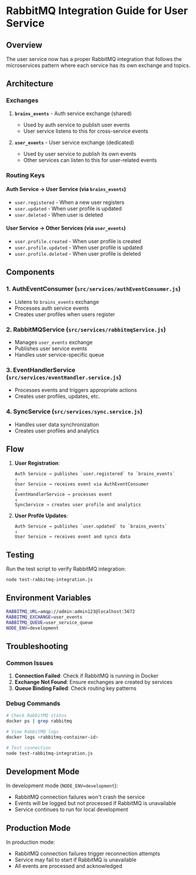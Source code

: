 # RabbitMQ Integration Guide for User Service

## Overview

The user service now has a proper RabbitMQ integration that follows the microservices pattern where each service has its own exchange and topics.

## Architecture

### Exchanges

1. **`brains_events`** - Auth service exchange (shared)
   - Used by auth service to publish user events
   - User service listens to this for cross-service events

2. **`user_events`** - User service exchange (dedicated)
   - Used by user service to publish its own events
   - Other services can listen to this for user-related events

### Routing Keys

#### Auth Service → User Service (via `brains_events`)
- `user.registered` - When a new user registers
- `user.updated` - When user profile is updated
- `user.deleted` - When user is deleted

#### User Service → Other Services (via `user_events`)
- `user.profile.created` - When user profile is created
- `user.profile.updated` - When user profile is updated
- `user.profile.deleted` - When user profile is deleted

## Components

### 1. AuthEventConsumer (`src/services/authEventConsumer.js`)
- Listens to `brains_events` exchange
- Processes auth service events
- Creates user profiles when users register

### 2. RabbitMQService (`src/services/rabbitmqService.js`)
- Manages `user_events` exchange
- Publishes user service events
- Handles user service-specific queue

### 3. EventHandlerService (`src/services/eventHandler.service.js`)
- Processes events and triggers appropriate actions
- Creates user profiles, updates, etc.

### 4. SyncService (`src/services/sync.service.js`)
- Handles user data synchronization
- Creates user profiles and analytics

## Flow

1. **User Registration**:
   ```
   Auth Service → publishes `user.registered` to `brains_events`
   ↓
   User Service → receives event via AuthEventConsumer
   ↓
   EventHandlerService → processes event
   ↓
   SyncService → creates user profile and analytics
   ```

2. **User Profile Updates**:
   ```
   Auth Service → publishes `user.updated` to `brains_events`
   ↓
   User Service → receives event and syncs data
   ```

## Testing

Run the test script to verify RabbitMQ integration:
```bash
node test-rabbitmq-integration.js
```

## Environment Variables

```bash
RABBITMQ_URL=amqp://admin:admin123@localhost:5672
RABBITMQ_EXCHANGE=user_events
RABBITMQ_QUEUE=user_service_queue
NODE_ENV=development
```

## Troubleshooting

### Common Issues

1. **Connection Failed**: Check if RabbitMQ is running in Docker
2. **Exchange Not Found**: Ensure exchanges are created by services
3. **Queue Binding Failed**: Check routing key patterns

### Debug Commands

```bash
# Check RabbitMQ status
docker ps | grep rabbitmq

# View RabbitMQ logs
docker logs <rabbitmq-container-id>

# Test connection
node test-rabbitmq-integration.js
```

## Development Mode

In development mode (`NODE_ENV=development`):
- RabbitMQ connection failures won't crash the service
- Events will be logged but not processed if RabbitMQ is unavailable
- Service continues to run for local development

## Production Mode

In production mode:
- RabbitMQ connection failures trigger reconnection attempts
- Service may fail to start if RabbitMQ is unavailable
- All events are processed and acknowledged
